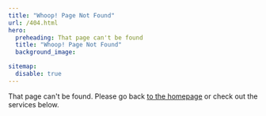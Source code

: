 ```yaml
---
title: "Whoop! Page Not Found"
url: /404.html
hero:
  preheading: That page can't be found
  title: "Whoop! Page Not Found"
  background_image:

sitemap:
  disable: true
---
```


That page can't be found. Please go back [to the homepage](/) or check out the services below.